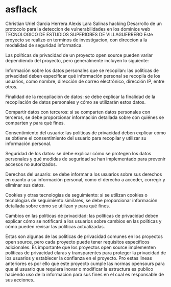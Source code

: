 # asflack

Christian Uriel Garcia Herrera
Alexis Lara Salinas
hacking
Desarrollo de un protocolo para la deteccion de vulnerabilidades en los dominios web 
TECNOLOGICO DE ESTUDIOS SUPERIORES DE VILLAGUERRERO 
Este proyecto se realizo en terminos de investigacion, con direccion a la modalidad de seguridad informatica.

Las políticas de privacidad de un proyecto open source pueden variar dependiendo del proyecto, pero generalmente incluyen lo siguiente:

Información sobre los datos personales que se recopilan: las políticas de privacidad deben especificar qué información personal se recopila de los usuarios, como nombre, dirección de correo electrónico, dirección IP, entre otros.

Finalidad de la recopilación de datos: se debe explicar la finalidad de la recopilación de datos personales y cómo se utilizarán estos datos.

Compartir datos con terceros: si se comparten datos personales con terceros, se debe proporcionar información detallada sobre con quiénes se comparten y para qué fines.

Consentimiento del usuario: las políticas de privacidad deben explicar cómo se obtiene el consentimiento del usuario para recopilar y utilizar su información personal.

Seguridad de los datos: se debe explicar cómo se protegen los datos personales y qué medidas de seguridad se han implementado para prevenir accesos no autorizados.

Derechos del usuario: se debe informar a los usuarios sobre sus derechos en cuanto a su información personal, como el derecho a acceder, corregir y eliminar sus datos.

Cookies y otras tecnologías de seguimiento: si se utilizan cookies o tecnologías de seguimiento similares, se debe proporcionar información detallada sobre cómo se utilizan y para qué fines.

Cambios en las políticas de privacidad: las políticas de privacidad deben explicar cómo se notificará a los usuarios sobre cambios en las políticas y cómo pueden revisar las políticas actualizadas.

Estas son algunas de las políticas de privacidad comunes en los proyectos open source, pero cada proyecto puede tener requisitos específicos adicionales. Es importante que los proyectos open source implementen políticas de privacidad claras y transparentes para proteger la privacidad de los usuarios y establecer la confianza en el proyecto.
Pro estas lineas anteriores es por ello que este proyecto cumple las normas opensours para  que el usuario que requiera inovar o modificar la estructura es publico haciendo uso de la informacion para sus fines en el cual es responsable de sus acciones.. 
